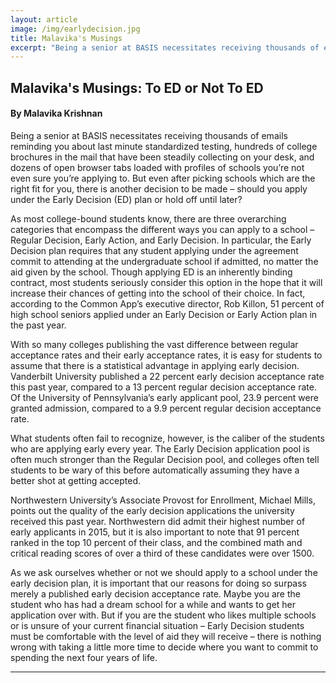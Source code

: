 ```yaml
---
layout: article
image: /img/earlydecision.jpg
title: Malavika's Musings
excerpt: "Being a senior at BASIS necessitates receiving thousands of emails reminding you about last minute standardized testing, hundreds of college brochures in the mail that have been steadily collecting on your desk, and dozens of open browser tabs loaded with profiles of schools you’re not even sure you’re applying to."
---
```


<h2>Malavika's Musings: To ED or Not To ED</h2>
<h4>By Malavika Krishnan</h4>

Being a senior at BASIS necessitates receiving thousands of emails reminding you about last minute standardized testing, hundreds of college brochures in the mail that have been steadily collecting on your desk, and dozens of open browser tabs loaded with profiles of schools you’re not even sure you’re applying to. But even after picking schools which are the right fit for you, there is another decision to be made – should you apply under the Early Decision (ED) plan or hold off until later?

As most college-bound students know, there are three overarching categories that encompass the different ways you can apply to a school – Regular Decision, Early Action, and Early Decision. In particular, the Early Decision plan requires that any student applying under the agreement commit to attending at the undergraduate school if admitted, no matter the aid given by the school. Though applying ED is an inherently binding contract, most students seriously consider this option in the hope that it will increase their chances of getting into the school of their choice. In fact, according to the Common App’s executive director, Rob Killon, 51 percent of high school seniors applied under an Early Decision or Early Action plan in the past year. 

With so many colleges publishing the vast difference between regular acceptance rates and their early acceptance rates, it is easy for students to assume that there is a statistical advantage in applying early decision. Vanderbilt University published a 22 percent early decision acceptance rate this past year, compared to a 13 percent regular decision acceptance rate. Of the University of Pennsylvania’s early applicant pool, 23.9 percent were granted admission, compared to a 9.9 percent regular decision acceptance rate. 

What students often fail to recognize, however, is the caliber of the students who are applying early every year. The Early Decision application pool is often much stronger than the Regular Decision pool, and colleges often tell students to be wary of this before automatically assuming they have a better shot at getting accepted.

Northwestern University’s Associate Provost for Enrollment, Michael Mills, points out the quality of the early decision applications the university received this past year. Northwestern did admit their highest number of early applicants in 2015, but it is also important to note that 91 percent ranked in the top 10 percent of their class, and the combined math and critical reading scores of over a third of these candidates were over 1500.   

As we ask ourselves whether or not we should apply to a school under the early decision plan, it is important that our reasons for doing so surpass merely a published early decision acceptance rate. Maybe you are the student who has had a dream school for a while and wants to get her application over with. But if you are the student who likes multiple schools or is unsure of your current financial situation – Early Decision students must be comfortable with the level of aid they will receive – there is nothing wrong with taking a little more time to decide where you want to commit to spending the next four years of life.  

<hr style="border-color:#7D7D7D;height:0.5px;">
